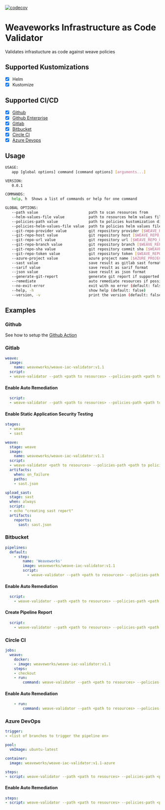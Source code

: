 [![codecov](https://codecov.io/gh/MagalixTechnologies/weave-iac-validator/branch/main/graph/badge.svg?token=T2PlPCEuvG)](https://codecov.io/gh/MagalixTechnologies/weave-iac-validator)

# Weaveworks Infrastructure as Code Validator

Validates infrastucture as code against weave policies

## Supported Kustomizations
- [x] Helm
- [x] Kustomize

## Supported CI/CD
- [x] [Github](#github)
- [x] [Github Enterprise](#github)
- [x] [Gitlab](#gitlab)
- [x] [Bitbucket](#bitbucket)
- [x] [Circle CI](#circle-ci)
- [x] [Azure Devops](#azure-devops)

## Usage
```bash
USAGE:
   app [global options] command [command options] [arguments...]

VERSION:
   0.0.1

COMMANDS:
   help, h  Shows a list of commands or help for one command

GLOBAL OPTIONS:
   --path value                       path to scan resources from
   --helm-values-file value           path to resources helm values file
   --policies-path value              path to policies kustomization directory
   --policies-helm-values-file value  path to policies helm values file
   --git-repo-provider value          git repository provider [$WEAVE_REPO_PROVIDER]
   --git-repo-host value              git repository host [$WEAVE_REPO_HOST]
   --git-repo-url value               git repository url [$WEAVE_REPO_URL]
   --git-repo-branch value            git repository branch [$WEAVE_REPO_BRANCH]
   --git-repo-sha value               git repository commit sha [$WEAVE_REPO_SHA]
   --git-repo-token value             git repository token [$WEAVE_REPO_TOKEN]
   --azure-project value              azure project name [$AZURE_PROJECT]
   --sast value                       save result as gitlab sast format
   --sarif value                      save result as sarif format
   --json value                       save result as json format
   --generate-git-report              generate git report if supported (default: false) [$WEAVE_GENERATE_GIT_PROVIDER_REPORT]
   --remediate                        auto remediate resources if possible (default: false)
   --no-exit-error                    exit with no error (default: false)
   --help, -h                         show help (default: false)
   --version, -v                      print the version (default: false)
```

## Examples

### Github
See how to setup the [Github Action](https://github.com/weaveworks/weave-action)

### Gitlab

```yaml
weave:
  image:
    name: weaveworks/weave-iac-validator:v1.1
  script:
  - weave-validator --path <path to resources> --policies-path <path to policies>
```

#### Enable Auto Remediation

```yaml
  script:
  - weave-validator --path <path to resources> --policies-path <path to policies> --git-repo-token $GITLAB_TOKEN --remediate
```

#### Enable Static Application Security Testing

```yaml
stages:
  - weave
  - sast

weave:
  stage: weave
  image:
    name: weaveworks/weave-iac-validator:v1.1
  script:
  - weave-validator <path to resources> --policies-path <path to policies> --sast sast.json
  artifacts:
    when: on_failure
    paths:
    - sast.json

upload_sast:
  stage: sast
  when: always
  script:
  - echo "creating sast report" 
  artifacts:
    reports:
      sast: sast.json
```


### Bitbucket

```yaml
pipelines:
  default:
    - step:
        name: 'Weaveworks'
        image: weaveworks/weave-iac-validator:v1.1
        script:
          - weave-validator --path <path to resources> --policies-path <path to policies>
```
#### Enable Auto Remediation

```yaml
  script:
    - weave-validator --path <path to resources> --policies-path <path to policies> --git-repo-token $TOKEN --remediate
```

#### Create Pipeline Report

```yaml
  script:
    - weave-validator --path <path to resources> --policies-path <path to policies> --git-repo-token $TOKEN -generate-git-report
```

### Circle CI

```yaml
jobs:
  weave:
    docker:
    - image: weaveworks/weave-iac-validator:v1.1
    steps:
    - checkout
    - run:
        command: weave-validator --path <path to resources> --policies-path <path to policies>
```

#### Enable Auto Remediation

```yaml
    - run:
        command: weave-validator --path <path to resources> --policies-path <path to policies> --git-repo-token ${GITHUB_TOKEN} --remediate
```


### Azure DevOps

```yaml
trigger:
- <list of branches to trigger the pipeline on>

pool:
  vmImage: ubuntu-latest

container:
  image: weaveworks/weave-iac-validator:v1.1-azure

steps:
- script: weave-validator --path <path to resources> --policies-path <path to policies> --git-repo-token $(TOKEN)
```

#### Enable Auto Remediation

```yaml
steps:
- script: weave-validator --path <path to resources> --policies-path <path to policies> --git-repo-token $(TOKEN) --remediate
```
